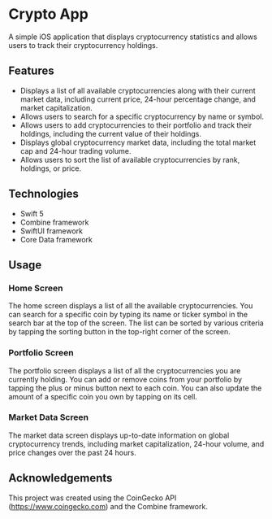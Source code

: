# Crypto App

A simple iOS application that displays cryptocurrency statistics and allows users to track their cryptocurrency holdings.

## Features

- Displays a list of all available cryptocurrencies along with their current market data, including current price, 24-hour percentage change, and market capitalization.
- Allows users to search for a specific cryptocurrency by name or symbol.
- Allows users to add cryptocurrencies to their portfolio and track their holdings, including the current value of their holdings.
- Displays global cryptocurrency market data, including the total market cap and 24-hour trading volume.
- Allows users to sort the list of available cryptocurrencies by rank, holdings, or price.

## Technologies
- Swift 5
- Combine framework
- SwiftUI framework
- Core Data framework

## Usage

### Home Screen
The home screen displays a list of all the available cryptocurrencies. You can search for a specific coin by typing its name or ticker symbol in the search bar at the top of the screen. The list can be sorted by various criteria by tapping the sorting button in the top-right corner of the screen.

### Portfolio Screen
The portfolio screen displays a list of all the cryptocurrencies you are currently holding. You can add or remove coins from your portfolio by tapping the plus or minus button next to each coin. You can also update the amount of a specific coin you own by tapping on its cell.

### Market Data Screen
The market data screen displays up-to-date information on global cryptocurrency trends, including market capitalization, 24-hour volume, and price changes over the past 24 hours.

## Acknowledgements

This project was created using the CoinGecko API (https://www.coingecko.com) and the Combine framework.
